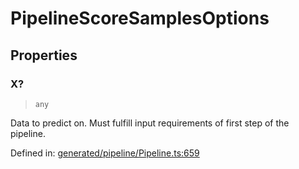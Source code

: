 # PipelineScoreSamplesOptions

## Properties

### X?

> `any`

Data to predict on. Must fulfill input requirements of first step of the pipeline.

Defined in:  [generated/pipeline/Pipeline.ts:659](https://github.com/transitive-bullshit/scikit-learn-ts/blob/b59c1ff/packages/sklearn/src/generated/pipeline/Pipeline.ts#L659)
